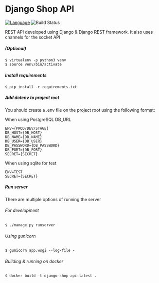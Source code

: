 # Django Shop API

[![Language](https://img.shields.io/badge/language-python-green.svg)](https://github.com/sartim/django_shop_api)
![Build Status](https://github.com/sartim/django_shop_api/workflows/Master%20Workflow/badge.svg)


REST API developed using Django & Django REST framework. It also uses channels for the socket API

##### (Optional)
    $ virtualenv -p python3 venv
    $ source venv/bin/activate
    
##### Install requirements
    $ pip install -r requirements.txt

##### Add dotenv to project root

You should create a .env file on the project root using the following format:

When using PostgreSQL DB_URL

    ENV={PROD/DEV/STAGE}
    DB_HOST={DB_HOST}
    DB_NAME={DB_NAME}
    DB_USER={DB_USER}
    DB_PASSWORD={DB_PASSWORD}
    DB_PORT={DB_PORT}
    SECRET={SECRET}

When using sqlite for test

    ENV=TEST
    SECRET={SECRET}
       
##### Run server
There are multiple options of running the server

###### For development
    $ ./manage.py runserver
    
###### Using gunicorn
    $ gunicorn app.wsgi --log-file -

###### Building & running on docker
    $ docker build -t django-shop-api:latest .

